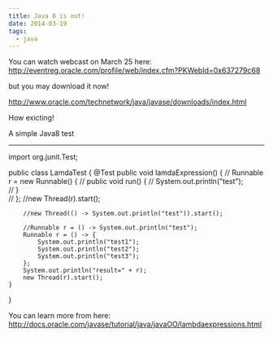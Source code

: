 ```yaml
---
title: Java 8 is out!
date: 2014-03-19
tags:
  - java
---
```

You can watch webcast on March 25 here: http://eventreg.oracle.com/profile/web/index.cfm?PKWebId=0x637279c68

but you may download it now!

http://www.oracle.com/technetwork/java/javase/downloads/index.html

How exicting!

A simple Java8 test 

---
import org.junit.Test;

public class LamdaTest {
    @Test
    public void lamdaExpression() {
//        Runnable r = new Runnable() {
//            public void run() {
//                System.out.println("test");                
//            }            
//        };
        //new Thread(r).start();

        //new Thread(() -> System.out.println("test")).start();

        //Runnable r = () -> System.out.println("test");
        Runnable r = () -> {
            System.out.println("test1"); 
            System.out.println("test2"); 
            System.out.println("test3"); 
        };
        System.out.println("result=" + r);
        new Thread(r).start();
    }
}

You can learn more from here: http://docs.oracle.com/javase/tutorial/java/javaOO/lambdaexpressions.html 
